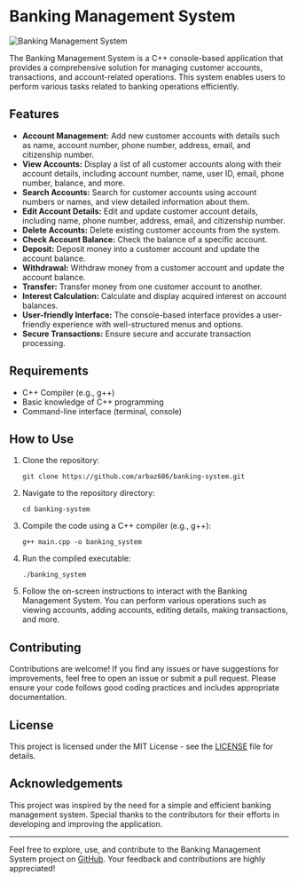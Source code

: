 # Banking Management System


![Banking Management System](https://github.com/arbaz686/banking-system/images/bank.png)

The Banking Management System is a C++ console-based application that provides a comprehensive solution for managing customer accounts, transactions, and account-related operations. This system enables users to perform various tasks related to banking operations efficiently.

## Features

- **Account Management:** Add new customer accounts with details such as name, account number, phone number, address, email, and citizenship number.
- **View Accounts:** Display a list of all customer accounts along with their account details, including account number, name, user ID, email, phone number, balance, and more.
- **Search Accounts:** Search for customer accounts using account numbers or names, and view detailed information about them.
- **Edit Account Details:** Edit and update customer account details, including name, phone number, address, email, and citizenship number.
- **Delete Accounts:** Delete existing customer accounts from the system.
- **Check Account Balance:** Check the balance of a specific account.
- **Deposit:** Deposit money into a customer account and update the account balance.
- **Withdrawal:** Withdraw money from a customer account and update the account balance.
- **Transfer:** Transfer money from one customer account to another.
- **Interest Calculation:** Calculate and display acquired interest on account balances.
- **User-friendly Interface:** The console-based interface provides a user-friendly experience with well-structured menus and options.
- **Secure Transactions:** Ensure secure and accurate transaction processing.

## Requirements

- C++ Compiler (e.g., g++)
- Basic knowledge of C++ programming
- Command-line interface (terminal, console)

## How to Use

1. Clone the repository:

   ```
   git clone https://github.com/arbaz686/banking-system.git
   ```

2. Navigate to the repository directory:

   ```
   cd banking-system
   ```

3. Compile the code using a C++ compiler (e.g., g++):

   ```
   g++ main.cpp -o banking_system
   ```

4. Run the compiled executable:

   ```
   ./banking_system
   ```

5. Follow the on-screen instructions to interact with the Banking Management System. You can perform various operations such as viewing accounts, adding accounts, editing details, making transactions, and more.

## Contributing

Contributions are welcome! If you find any issues or have suggestions for improvements, feel free to open an issue or submit a pull request. Please ensure your code follows good coding practices and includes appropriate documentation.

## License

This project is licensed under the MIT License - see the [LICENSE](https://github.com/arbaz686/banking-system/blob/main/LICENSE) file for details.

## Acknowledgements

This project was inspired by the need for a simple and efficient banking management system. Special thanks to the contributors for their efforts in developing and improving the application.

---

Feel free to explore, use, and contribute to the Banking Management System project on [GitHub](https://github.com/arbaz686/banking-system). Your feedback and contributions are highly appreciated!
